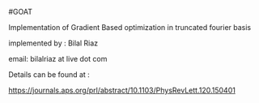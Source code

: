 #GOAT  


Implementation of Gradient Based optimization in truncated fourier basis

implemented by : Bilal Riaz

email: bilalriaz at live dot com

Details can be found at :


https://journals.aps.org/prl/abstract/10.1103/PhysRevLett.120.150401


